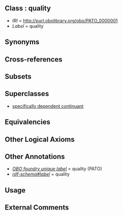 
## Class : quality

 * *IRI* = http://purl.obolibrary.org/obo/PATO_0000001
 * *Label* = quality

## Synonyms


## Cross-references


## Subsets


## Superclasses

 * [specifically dependent continuant](../../BFO/20/BFO_0000020.md)

## Equivalencies


## Other Logical Axioms


## Other Annotations

 * *[OBO foundry unique label](../../IAO/89/IAO_0000589.md)* = quality (PATO)
 * *[rdf-schema#label](../../el/rdf-schema#label.md)* = quality

## Usage


## External Comments

